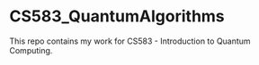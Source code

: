 # CS583_QuantumAlgorithms
This repo contains my work for CS583 - Introduction to Quantum Computing.
